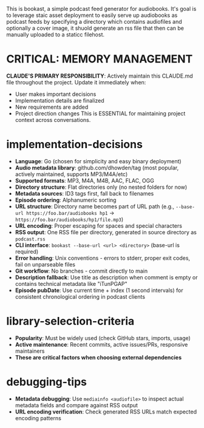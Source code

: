 This is bookast, a simple podcast feed generator for audiobooks. It's goal is to leverage staic asset deployment to easily serve up audiobooks as podcast feeds by specifying a directory which contains audiofiles and optionally a cover image, it shuold generate an rss file that then can be manually uploaded to a staticc filehost.

# CRITICAL: MEMORY MANAGEMENT
**CLAUDE'S PRIMARY RESPONSIBILITY**: Actively maintain this CLAUDE.md file throughout the project. Update it immediately when:
- User makes important decisions
- Implementation details are finalized
- New requirements are added
- Project direction changes
This is ESSENTIAL for maintaining project context across conversations.

# implementation-decisions
- **Language**: Go (chosen for simplicity and easy binary deployment)
- **Audio metadata library**: github.com/dhowden/tag (most popular, actively maintained, supports MP3/M4A/etc)
- **Supported formats**: MP3, M4A, M4B, AAC, FLAC, OGG
- **Directory structure**: Flat directories only (no nested folders for now)
- **Metadata sources**: ID3 tags first, fall back to filenames
- **Episode ordering**: Alphanumeric sorting
- **URL structure**: Directory name becomes part of URL path (e.g., `--base-url https://foo.bar/audiobooks hp1` → `https://foo.bar/audiobooks/hp1/file.mp3`)
- **URL encoding**: Proper escaping for spaces and special characters
- **RSS output**: One RSS file per directory, generated in source directory as `podcast.rss`
- **CLI interface**: `bookast --base-url <url> <directory>` (base-url is required)
- **Error handling**: Unix conventions - errors to stderr, proper exit codes, fail on unparseable files
- **Git workflow**: No branches - commit directly to main
- **Description fallback**: Use title as description when comment is empty or contains technical metadata like "iTunPGAP"
- **Episode pubDate**: Use current time + index (1 second intervals) for consistent chronological ordering in podcast clients

# library-selection-criteria
- **Popularity**: Must be widely used (check GitHub stars, imports, usage)
- **Active maintenance**: Recent commits, active issues/PRs, responsive maintainers
- **These are critical factors when choosing external dependencies**

# debugging-tips
- **Metadata debugging**: Use `mediainfo <audiofile>` to inspect actual metadata fields and compare against RSS output
- **URL encoding verification**: Check generated RSS URLs match expected encoding patterns
